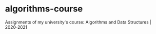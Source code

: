 # algorithms-course
Assignments of my university's course: Algorithms and Data Structures | 2020-2021 
